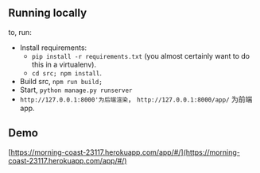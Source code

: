 ## Running locally

to, run:

- Install requirements: 
    - `pip install -r requirements.txt` (you almost certainly want to do this in a virtualenv).
    - `cd src; npm install`.
- Build src, `npm run build;`
- Start, `python manage.py runserver`
- `http://127.0.0.1:8000'为后端渲染`， `http://127.0.0.1:8000/app/` 为前端 app.

## Demo

[https://morning-coast-23117.herokuapp.com/app/#/](https://morning-coast-23117.herokuapp.com/app/#/)

